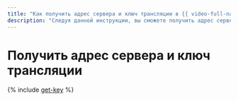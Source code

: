```yaml
---
title: "Как получить адрес сервера и ключ трансляции в {{ video-full-name }}"
description: "Следуя данной инструкции, вы сможете получить адрес сервера и ключ трансляции {{ video-full-name }}."
---
```


# Получить адрес сервера и ключ трансляции

{% include [get-key](../../../_includes/video/get-key.md) %}